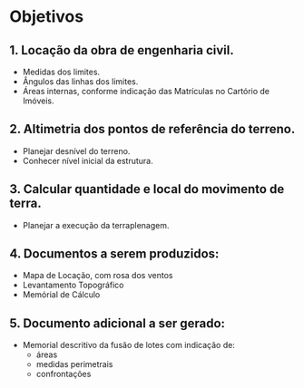 # Objetivos

## 1. Locação da obra de engenharia civil.
- Medidas dos limites.
- Ângulos das linhas dos limites.
- Áreas internas, conforme indicação das Matrículas no Cartório de Imóveis.

## 2. Altimetria dos pontos de referência do terreno.
- Planejar desnível do terreno.
- Conhecer nível inicial da estrutura.

## 3. Calcular quantidade e local do movimento de terra.
- Planejar a execução da terraplenagem.

## 4. Documentos a serem produzidos:
- Mapa de Locação, com rosa dos ventos
- Levantamento Topográfico
- Memórial de Cálculo

## 5. Documento adicional a ser gerado:
- Memorial descritivo da fusão de lotes com indicação de:
    - áreas
    - medidas perimetrais
    - confrontações